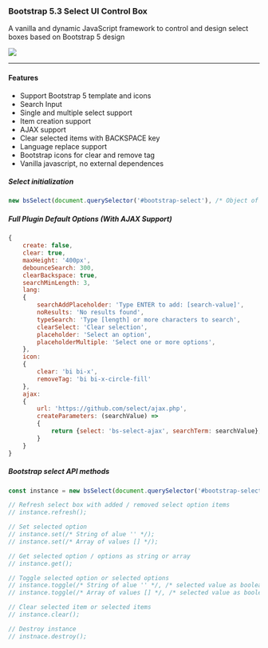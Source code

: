 ### Bootstrap 5.3 Select UI Control Box

A vanilla and dynamic JavaScript framework to control and design select boxes based on Bootstrap 5 design

[![](https://data.jsdelivr.com/v1/package/gh/SmileYzn/bootstrap-select/badge)](https://www.jsdelivr.com/package/gh/SmileYzn/bootstrap-select)

-----

#### Features
- Support Bootstrap 5 template and icons
- Search Input
- Single and multiple select support
- Item creation support
- AJAX support
- Clear selected items with BACKSPACE key
- Language replace support
- Bootstrap icons for clear and remove tag
- Vanilla javascript, no external dependences

##### Select initialization

``` javascript
new bsSelect(document.querySelector('#bootstrap-select'), /* Object of options */);
```

##### Full Plugin Default Options (With AJAX Support)

``` javascript
{
    create: false,
    clear: true,
    maxHeight: '400px',
    debounceSearch: 300,
    clearBackspace: true,
    searchMinLength: 3,
    lang:
    {
        searchAddPlaceholder: 'Type ENTER to add: [search-value]',
        noResults: 'No results found',
        typeSearch: 'Type [length] or more characters to search',
        clearSelect: 'Clear selection',
        placeholder: 'Select an option',
        placeholderMultiple: 'Select one or more options',
    },
    icon:
    {
        clear: 'bi bi-x',
        removeTag: 'bi bi-x-circle-fill'
    },
    ajax:
    {
        url: 'https://github.com/select/ajax.php',
        createParameters: (searchValue) =>
        {
            return {select: 'bs-select-ajax', searchTerm: searchValue};
        }
    }
}
```

##### Bootstrap select API methods

``` javascript
const instance = new bsSelect(document.querySelector('#bootstrap-select'), /* Object of options */);

// Refresh select box with added / removed select option items
// instance.refresh();

// Set selected option
// instance.set(/* String of alue '' */);
// instance.set(/* Array of values [] */);

// Get selected option / options as string or array
// instance.get();

// Toggle selected option or selected options
// instance.toggle(/* String of alue '' */, /* selected value as boolean true or false*/);
// instance.toggle(/* Array of values [] */, /* selected value as boolean true or false*/);

// Clear selected item or selected items
// instance.clear();

// Destroy instance
// instnace.destroy();
```
